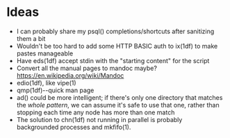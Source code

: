 Ideas
=====

*   I can probably share my psql() completions/shortcuts after sanitizing them
    a bit
*   Wouldn't be too hard to add some HTTP BASIC auth to ix(1df) to make pastes
    manageable
*   Have eds(1df) accept stdin with the "starting content" for the script
*   Convert all the manual pages to mandoc maybe? <https://en.wikipedia.org/wiki/Mandoc>
*   edio(1df), like vipe(1)
*   qmp(1df)--quick man page
*   ad() could be more intelligent; if there's only one directory that matches
    the *whole pattern*, we can assume it's safe to use that one, rather than
    stopping each time any node has more than one match
*   The solution to chn(1df) not running in parallel is probably backgrounded
    processes and mkfifo(1).

